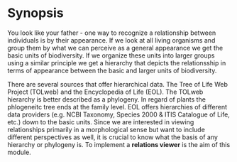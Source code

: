 <!-- TITLE: Relations -->
<!-- SUBTITLE: A quick summary of Relations -->

# Synopsis
You look like your father - one way to recognize a relationship between individuals is by their appearance. If we look at all living organisms and group them by what we can perceive as a general appearance we get the basic units of biodiversity. If we organize these units into larger groups using a similar principle we get a hierarchy that depicts the relationsship in terms of appearance between the basic and larger units of biodiversity. 

There are several sources that offer hierarchical data. The Tree of Life Web Project (TOLweb) and the Encyclopedia of Life (EOL). The TOLweb hierarchy is better described as a phylogeny. In regard of plants the phlogeneitc tree ends at the family level. EOL offers hierarchies of different data providers (e.g. NCBI Taxonomy, Species 2000 & ITIS Catalogue of Life, etc.) down to the basic units. Since we are interested in viewing relationships primarily in a morphological sense but want to include different perspectives as well, it is crucial to know what the basis of any hierarchy or phylogeny is. To implement a **relations viewer** is the aim of this module.